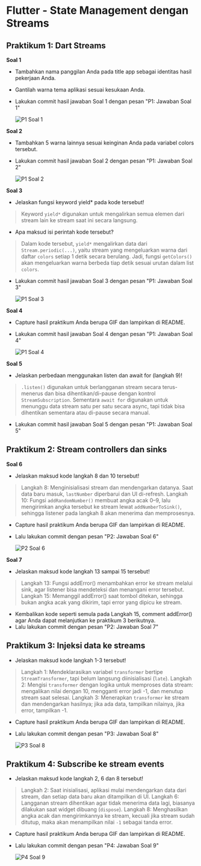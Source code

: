 # Flutter - State Management dengan Streams

## Praktikum 1: Dart Streams
**Soal 1**
- Tambahkan nama panggilan Anda pada title app sebagai identitas hasil pekerjaan Anda.
- Gantilah warna tema aplikasi sesuai kesukaan Anda.
- Lakukan commit hasil jawaban Soal 1 dengan pesan "P1: Jawaban Soal 1" 

  ![P1 Soal 1](images/P1-soal1.jpg)


**Soal 2**
- Tambahkan 5 warna lainnya sesuai keinginan Anda pada variabel colors tersebut.
- Lakukan commit hasil jawaban Soal 2 dengan pesan "P1: Jawaban Soal 2"

  ![P1 Soal 2](images/P1-soal2.jpg)

**Soal 3**
- Jelaskan fungsi keyword yield* pada kode tersebut!
> Keyword `yield*` digunakan untuk mengalirkan semua elemen dari stream lain ke stream saat ini secara langsung.
- Apa maksud isi perintah kode tersebut?
> Dalam kode tersebut, `yield*` mengalirkan data dari `Stream.periodic(...)`, yaitu stream yang mengeluarkan warna dari daftar `colors` setiap 1 detik secara berulang. Jadi, fungsi `getColors()` akan mengeluarkan warna berbeda tiap detik sesuai urutan dalam list `colors`.
- Lakukan commit hasil jawaban Soal 3 dengan pesan "P1: Jawaban Soal 3"

  ![P1 Soal 3](images/P1-soal3.jpg)

**Soal 4**
- Capture hasil praktikum Anda berupa GIF dan lampirkan di README.
- Lakukan commit hasil jawaban Soal 4 dengan pesan "P1: Jawaban Soal 4"

  ![P1 Soal 4](images/P1-soal4.gif)

**Soal 5**
- Jelaskan perbedaan menggunakan listen dan await for (langkah 9)!
> `.listen()` digunakan untuk berlangganan stream secara terus-menerus dan bisa dihentikan/di-pause dengan kontrol `StreamSubscription`. Sementara `await for` digunakan untuk menunggu data stream satu per satu secara async, tapi tidak bisa dihentikan sementara atau di-pause secara manual.
- Lakukan commit hasil jawaban Soal 5 dengan pesan "P1: Jawaban Soal 5"

## Praktikum 2: Stream controllers dan sinks
**Soal 6**
- Jelaskan maksud kode langkah 8 dan 10 tersebut!
> Langkah 8: Menginisialisasi stream dan mendengarkan datanya. Saat data baru masuk, `lastNumber` diperbarui dan UI di-refresh.
> Langkah 10: Fungsi `addRandomNumber()` membuat angka acak 0–9, lalu mengirimkan angka tersebut ke stream lewat `addNumberToSink()`, sehingga listener pada langkah 8 akan menerima dan memprosesnya.
- Capture hasil praktikum Anda berupa GIF dan lampirkan di README.
- Lalu lakukan commit dengan pesan "P2: Jawaban Soal 6"

  ![P2 Soal 6](images/P2-soal6.gif)

**Soal 7**
- Jelaskan maksud kode langkah 13 sampai 15 tersebut!
> Langkah 13: Fungsi addError() menambahkan error ke stream melalui sink, agar listener bisa mendeteksi dan menangani error tersebut.
> Langkah 15: Memanggil addError() saat tombol ditekan, sehingga bukan angka acak yang dikirim, tapi error yang dipicu ke stream.
- Kembalikan kode seperti semula pada Langkah 15, comment addError() agar Anda dapat melanjutkan ke praktikum 3 berikutnya.
- Lalu lakukan commit dengan pesan "P2: Jawaban Soal 7"

## Praktikum 3: Injeksi data ke streams
- Jelaskan maksud kode langkah 1-3 tersebut!
> Langkah 1: Mendeklarasikan variabel `transformer` bertipe `StreamTransformer`, tapi belum langsung diinisialisasi (`late`).
> Langkah 2: Mengisi `transformer` dengan logika untuk memproses data stream: mengalikan nilai dengan 10, mengganti error jadi -1, dan menutup stream saat selesai.
> Langkah 3: Menerapkan `transformer` ke stream dan mendengarkan hasilnya; jika ada data, tampilkan nilainya, jika error, tampilkan -1.
- Capture hasil praktikum Anda berupa GIF dan lampirkan di README.
- Lalu lakukan commit dengan pesan "P3: Jawaban Soal 8"

  ![P3 Soal 8](images/P3-soal8.gif)

## Praktikum 4: Subscribe ke stream events
- Jelaskan maksud kode langkah 2, 6 dan 8 tersebut!
> Langkah 2: Saat inisialisasi, aplikasi mulai mendengarkan data dari stream, dan setiap data baru akan ditampilkan di UI.
> Langkah 6: Langganan stream dihentikan agar tidak menerima data lagi, biasanya dilakukan saat widget dibuang (`dispose`).
> Langkah 8: Menghasilkan angka acak dan mengirimkannya ke stream, kecuali jika stream sudah ditutup, maka akan menampilkan nilai `-1` sebagai tanda error.
- Capture hasil praktikum Anda berupa GIF dan lampirkan di README.
- Lalu lakukan commit dengan pesan "P4: Jawaban Soal 9"

  ![P4 Soal 9](images/P4-soal9.gif)